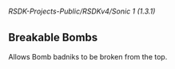 ###### RSDK-Projects-Public/RSDKv4/Sonic 1 (1.3.1)
## Breakable Bombs

Allows Bomb badniks to be broken from the top.